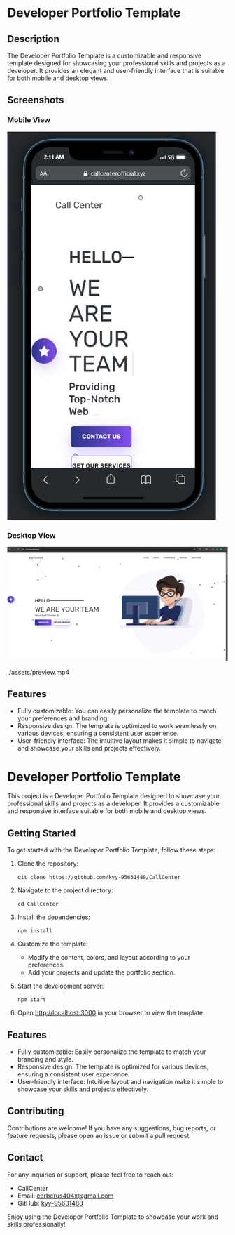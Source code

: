 # Developer Portfolio Template

## Description

The Developer Portfolio Template is a customizable and responsive template designed for showcasing your professional skills and projects as a developer. It provides an elegant and user-friendly interface that is suitable for both mobile and desktop views.

## Screenshots

### Mobile View
![Mobile View](./assets/mobile.png)

### Desktop View
![Desktop View](./assets/desktop.png)



./assets/preview.mp4



## Features

- Fully customizable: You can easily personalize the template to match your preferences and branding.
- Responsive design: The template is optimized to work seamlessly on various devices, ensuring a consistent user experience.
- User-friendly interface: The intuitive layout makes it simple to navigate and showcase your skills and projects effectively.


# Developer Portfolio Template

This project is a Developer Portfolio Template designed to showcase your professional skills and projects as a developer. It provides a customizable and responsive interface suitable for both mobile and desktop views.

## Getting Started

To get started with the Developer Portfolio Template, follow these steps:

1. Clone the repository:
   ```
   git clone https://github.com/kyy-95631488/CallCenter
   ```

2. Navigate to the project directory:
   ```
   cd CallCenter
   ```

3. Install the dependencies:
   ```
   npm install
   ```

4. Customize the template:
   - Modify the content, colors, and layout according to your preferences.
   - Add your projects and update the portfolio section.

5. Start the development server:
   ```
   npm start
   ```

6. Open [http://localhost:3000](http://localhost:3000) in your browser to view the template.

## Features

- Fully customizable: Easily personalize the template to match your branding and style.
- Responsive design: The template is optimized for various devices, ensuring a consistent user experience.
- User-friendly interface: Intuitive layout and navigation make it simple to showcase your skills and projects effectively.

## Contributing

Contributions are welcome! If you have any suggestions, bug reports, or feature requests, please open an issue or submit a pull request.


## Contact

For any inquiries or support, please feel free to reach out:

- CallCenter
- Email: cerberus404x@gmail.com
- GitHub: [kyy-95631488](https://github.com/kyy-95631488)

Enjoy using the Developer Portfolio Template to showcase your work and skills professionally!
